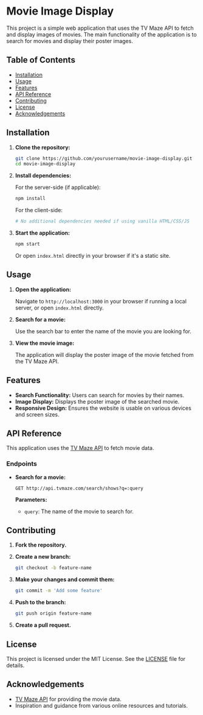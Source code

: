 
# Movie Image Display

This project is a simple web application that uses the TV Maze API to fetch and display images of movies. The main functionality of the application is to search for movies and display their poster images.

## Table of Contents
- [Installation](#installation)
- [Usage](#usage)
- [Features](#features)
- [API Reference](#api-reference)
- [Contributing](#contributing)
- [License](#license)
- [Acknowledgements](#acknowledgements)

## Installation

1. **Clone the repository:**

    ```bash
    git clone https://github.com/yourusername/movie-image-display.git
    cd movie-image-display
    ```

2. **Install dependencies:**

    For the server-side (if applicable):
    ```bash
    npm install
    ```

    For the client-side:
    ```bash
    # No additional dependencies needed if using vanilla HTML/CSS/JS
    ```

3. **Start the application:**

    ```bash
    npm start
    ```

    Or open `index.html` directly in your browser if it's a static site.

## Usage

1. **Open the application:**

    Navigate to `http://localhost:3000` in your browser if running a local server, or open `index.html` directly.

2. **Search for a movie:**

    Use the search bar to enter the name of the movie you are looking for.

3. **View the movie image:**

    The application will display the poster image of the movie fetched from the TV Maze API.

## Features

- **Search Functionality:** Users can search for movies by their names.
- **Image Display:** Displays the poster image of the searched movie.
- **Responsive Design:** Ensures the website is usable on various devices and screen sizes.

## API Reference

This application uses the [TV Maze API](https://www.tvmaze.com/api) to fetch movie data.

### Endpoints

- **Search for a movie:**

    ```http
    GET http://api.tvmaze.com/search/shows?q=:query
    ```

    **Parameters:**
    - `query`: The name of the movie to search for.

## Contributing

1. **Fork the repository.**

2. **Create a new branch:**

    ```bash
    git checkout -b feature-name
    ```

3. **Make your changes and commit them:**

    ```bash
    git commit -m 'Add some feature'
    ```

4. **Push to the branch:**

    ```bash
    git push origin feature-name
    ```

5. **Create a pull request.**

## License

This project is licensed under the MIT License. See the [LICENSE](LICENSE) file for details.

## Acknowledgements

- [TV Maze API](https://www.tvmaze.com/api) for providing the movie data.
- Inspiration and guidance from various online resources and tutorials.

